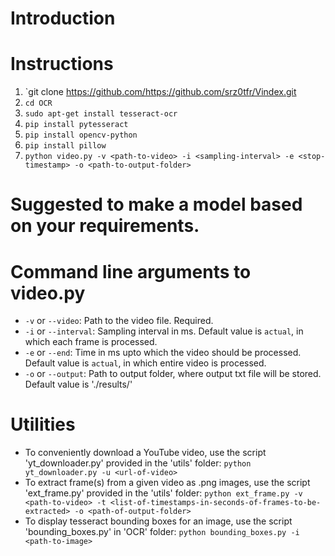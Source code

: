 # Introduction



# Instructions

1. `git clone https://github.com/https://github.com/srz0tfr/Vindex.git
2. `cd OCR`
3. `sudo apt-get install tesseract-ocr`
4. `pip install pytesseract`
5. `pip install opencv-python`
6. `pip install pillow`
7. `python video.py -v <path-to-video> -i <sampling-interval> -e <stop-timestamp> -o <path-to-output-folder>`
# Suggested to make a model based on your requirements.


# Command line arguments to video.py

- `-v` or `--video`: Path to the video file. Required.
- `-i` or `--interval`: Sampling interval in ms. Default value is `actual`, in which each frame is processed.
- `-e` or `--end`: Time in ms upto which the video should be processed. Default value is `actual`, in which entire video is processed.
- `-o` or `--output`: Path to output folder, where output txt file will be stored. Default value is './results/'

# Utilities

- To conveniently download a YouTube video, use the script 'yt_downloader.py' provided in the 'utils' folder: `python yt_downloader.py -u <url-of-video>`
- To extract frame(s) from a given video as .png images, use the script 'ext_frame.py' provided in the 'utils' folder: `python ext_frame.py -v <path-to-video> -t <list-of-timestamps-in-seconds-of-frames-to-be-extracted> -o <path-of-output-folder>`
- To display tesseract bounding boxes for an image, use the script 'bounding_boxes.py' in 'OCR' folder: `python bounding_boxes.py -i <path-to-image>`
